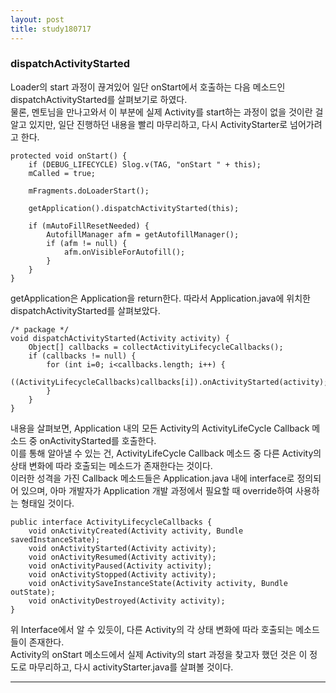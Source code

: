 ```yaml
---
layout: post
title: study180717
---
```

<h3> dispatchActivityStarted </h3>

Loader의 start 과정이 끊겨있어 일단 onStart에서 호출하는 다음 메소드인 dispatchActivityStarted를 살펴보기로 하였다.
<br />물론, 멘토님을 만나고와서 이 부분에 실제 Activity를 start하는 과정이 없을 것이란 걸 알고 있지만, 일단 진행하던 내용을 빨리 마무리하고, 다시 ActivityStarter로 넘어가려고 한다.

~~~
protected void onStart() {
    if (DEBUG_LIFECYCLE) Slog.v(TAG, "onStart " + this);
    mCalled = true;

    mFragments.doLoaderStart();

    getApplication().dispatchActivityStarted(this);

    if (mAutoFillResetNeeded) {
        AutofillManager afm = getAutofillManager();
        if (afm != null) {
            afm.onVisibleForAutofill();
        }
    }
}
~~~

getApplication은 Application을 return한다.
따라서 Application.java에 위치한 dispatchActivityStarted를 살펴보았다.

~~~
/* package */ 
void dispatchActivityStarted(Activity activity) {
    Object[] callbacks = collectActivityLifecycleCallbacks();
    if (callbacks != null) {
        for (int i=0; i<callbacks.length; i++) {
            ((ActivityLifecycleCallbacks)callbacks[i]).onActivityStarted(activity);
        }
    }
}
~~~

내용을 살펴보면, Application 내의 모든 Activity의 ActivityLifeCycle Callback 메소드 중 onActivityStarted를 호출한다.
<br />이를 통해 알아낼 수 있는 건, ActivityLifeCycle Callback 메소드 중 다른 Activity의 상태 변화에 따라 호출되는 메소드가 존재한다는 것이다.
<br />이러한 성격을 가진 Callback 메소드들은 Application.java 내에 interface로 정의되어 있으며, 아마 개발자가 Application 개발 과정에서 필요할 때 override하여 사용하는 형태일 것이다.

~~~
public interface ActivityLifecycleCallbacks {
    void onActivityCreated(Activity activity, Bundle savedInstanceState);
    void onActivityStarted(Activity activity);
    void onActivityResumed(Activity activity);
    void onActivityPaused(Activity activity);
    void onActivityStopped(Activity activity);
    void onActivitySaveInstanceState(Activity activity, Bundle outState);
    void onActivityDestroyed(Activity activity);
}
~~~

위 Interface에서 알 수 있듯이, 다른 Activity의 각 상태 변화에 따라 호출되는 메소드들이 존재한다.
<br />Activity의 onStart 메소드에서 실제 Activity의 start 과정을 찾고자 했던 것은 이 정도로 마무리하고, 다시 activityStarter.java를 살펴볼 것이다.
* * *
